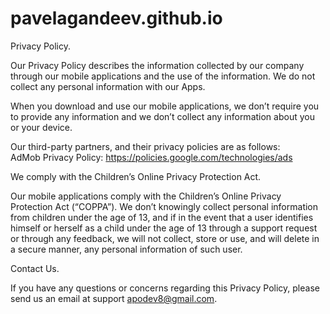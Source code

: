 # pavelagandeev.github.io
Privacy Policy.

Our Privacy Policy describes the information collected by our company through our mobile applications and the use of the information.
We do not collect any personal information with our Apps.

When you download and use our mobile applications, we don’t require you to provide any information and we don’t collect any information about you or your device.

Our third-party partners, and their privacy policies are as follows:  
AdMob Privacy Policy: https://policies.google.com/technologies/ads

We comply with the Children’s Online Privacy Protection Act.

Our mobile applications comply with the Children’s Online Privacy Protection Act (“COPPA”). We don’t knowingly collect personal information from children under the age of 13, and if in the event that a user identifies himself or herself as a child under the age of 13 through a support request or through any feedback, we will not collect, store or use, and will delete in a secure manner, any personal information of such user.

Contact Us.

If you have any questions or concerns regarding this Privacy Policy, please send us an email at support apodev8@gmail.com.

